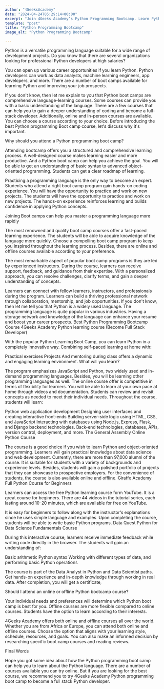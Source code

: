 ```yaml
---
author: "4GeeksAcademy"
date: "2024-04-24T05:29:14+00:00"
excerpt: "Join 4Geeks Academy’s Python Programming Bootcamp. Learn Python from experts and build real-world projects to launch your career in software development."
template: "post"
title: "Python Programming Bootcamp"
image_alt: "Python Programming Bootcamp"

---
```



Python is a versatile programming language suitable for a wide range of development projects. Do you know that there are several organizations looking for professional Python developers at high salaries? 

You can open up various career opportunities if you learn Python. Python developers can work as data analysts, machine learning engineers, app developers, and more. There are a number of boot camps available for learning Python and improving your job prospects.

If you don't know, then let me explain to you that Python boot camps are comprehensive language-learning courses. Some courses can provide you with a basic understanding of the language. There are a few courses that can help you to gain a deeper understanding of coding and become a full-stack developer. Additionally, online and in-person courses are available. You can choose a course according to your choice. Before introducing the best Python programming Boot camp course, let's discuss why it's important.

Why should you attend a Python programming boot camp?

Attending bootcamp offers you a structured and comprehensive learning process. 
A well-designed course makes learning easier and more productive. And a Python boot camp can help you achieve the goal. You will be able to get an understanding of basic syntax to advanced object-oriented programming. Students can get a clear roadmap of learning.  

Practicing a programming language is the only way to become an expert. Students who attend a right boot camp program gain hands-on coding experience. You will have the opportunity to practice and work on new projects. The students will have the opportunity to practice and work on new projects. The hands-on experience reinforces learning and builds confidence in applying Python concepts.

Joining Boot camps can help you master a programming language more rapidly

The most renowned and quality boot camp courses offer a fast-paced learning experience. The students will be able to acquire knowledge of the language more quickly. Choose a compelling boot camp program to keep you inspired throughout the learning process. Besides, there are online and offline courses available according to your preference. 

The most remarkable aspect of popular boot camp programs is they are led by experienced instructors.  During the course, learners can receive support, feedback, and guidance from their expertise. With a personalized approach, you can resolve challenges, clarify terms, and gain a deeper understanding of concepts. 

Learners can connect with fellow learners, instructors, and professionals during the program. Learners can build a thriving professional network through collaboration, mentorship, and job opportunities. If you don't know, then let me tell you that Python is a widely used language. The programming language is quite popular in various industries. Having a storage network and knowledge of the language can enhance your resume and boost your career prospects.
Best Python Programming Bootcamp Course 
4Geeks Academy Python learning course (Become Full Stack Developer) 

With the popular Python Learning Boot Camp, you can learn Python in a completely innovative way. Combining self-paced learning at home with:

Practical exercises
Projects
And mentoring during class offers a dynamic and engaging learning environment. 
What will you learn?

The program emphasizes JavaScript and Python, two widely used and in-demand programming languages. Besides, you will be learning other programming languages as well. The online course offer is competitive in terms of flexibility for learners. You will be able to learn at your own pace at home through videos and documentation. Students can review and revisit concepts as needed to meet their individual needs. Throughout the course, students will learn:

Python web application development
Designing user interfaces and creating interactive front-ends
Building server-side logic using HTML, CSS, and JavaScript
Interacting with databases using Node.js, Express, Flask, and Django backend technologies. 
Back-end technologies, databases, APIs, version control, deployment, and more. 
The General Assembly Online Python Course

The course is a good choice if you wish to learn Python and object-oriented programming. Learners will gain practical knowledge about data science and web development. Currently, there are more than 97,000 alumni of the course. It is suitable for students with a variety of backgrounds and experience levels. Besides, students will gain a polished portfolio of projects that they can showcase to prospective employers. For the convenience of students, the course is also available online and offline. 
Giraffe Academy Full Python Course for Beginners

Learners can access the free Python learning course form YouTube. It is a great course for beginners. There are 44 videos in the tutorial series, each lasting around 10–20 minutes, which are available for free on YouTube.

It is easy for beginners to follow along with the instructor's explanations since he uses simple language and examples. Upon completing the course, students will be able to write basic Python programs.
Data Quest Python for Data Science Fundamentals Course

During this interactive course, learners receive immediate feedback while writing code directly in the browser. The students will gain an understanding of:

Basic arithmetic
 Python syntax
Working with different types of data, and performing basic Python operations

The course is part of the Data Analyst in Python and Data Scientist paths. Get hands-on experience and in-depth knowledge through working in real data. After completion, you will get a certificate,

Should I attend an online or offline Python bootcamp course?

Your individual needs and preferences will determine which Python boot camp is best for you. Offline courses are more flexible compared to online courses. Students have the option to learn according to their interests. 

4Geeks Academy offers both online and offline courses all over the world. Whether you are from Africa or Europe, you can attend both online and offline courses. Choose the option that aligns with your learning style, schedule, resources, and goals. You can also make an informed decision by researching specific boot camp courses and reading reviews.

Final Words

Hope you got some idea about how the Python programming boot camp can help you to learn about the Python language. There are a number of courses available you can try online. But if you are looking for the best course, we recommend you to try 4Geeks Academy Python programming boot camp to become a full stack Python developer. 
